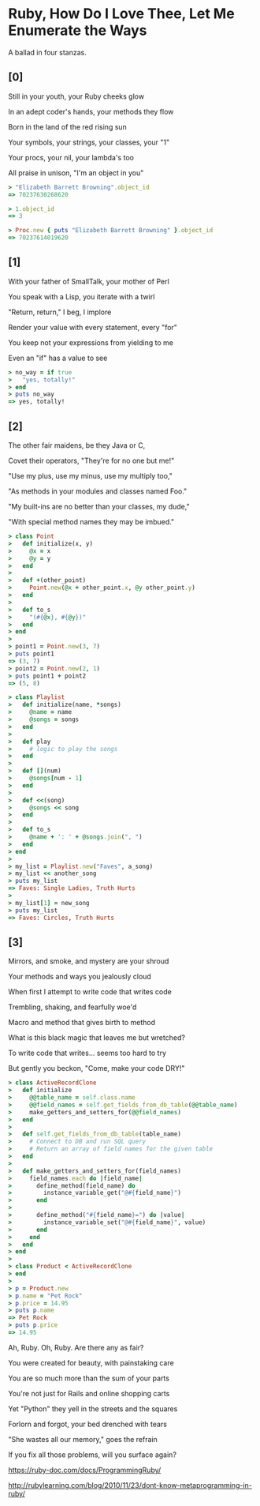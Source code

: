 # Ruby, How Do I Love Thee, Let Me Enumerate the Ways

A ballad in four stanzas.

## [0]

Still in your youth, your Ruby cheeks glow

In an adept coder's hands, your methods they flow

Born in the land of the red rising sun

Your symbols, your strings, your classes, your "1"

Your procs, your nil, your lambda's too

All praise in unison, "I'm an object in you"

```ruby
> "Elizabeth Barrett Browning".object_id
=> 70237630268620

> 1.object_id
=> 3

> Proc.new { puts "Elizabeth Barrett Browning" }.object_id
=> 70237614019620
```

## [1]

With your father of SmallTalk, your mother of Perl

You speak with a Lisp, you iterate with a twirl

"Return, return," I beg, I implore

Render your value with every statement, every "for"

You keep not your expressions from yielding to me

Even an "if" has a value to see

```ruby
> no_way = if true
>   "yes, totally!"
> end
> puts no_way
=> yes, totally!
```

## [2]

The other fair maidens, be they Java or C,

Covet their operators, "They're for no one but me!"

"Use my plus, use my minus, use my multiply too,"

"As methods in your modules and classes named Foo."

"My built-ins are no better than your classes, my dude,"

"With special method names they may be imbued."

```ruby
> class Point
>   def initialize(x, y)
>     @x = x
>     @y = y
>   end
>
>   def +(other_point)
>     Point.new(@x + other_point.x, @y other_point.y)
>   end
>
>   def to_s
>     "(#{@x}, #{@y})"
>   end
> end
>
> point1 = Point.new(3, 7)
> puts point1
=> (3, 7)
> point2 = Point.new(2, 1)
> puts point1 + point2
=> (5, 8)

> class Playlist
>   def initialize(name, *songs)
>     @name = name
>     @songs = songs
>   end
>
>   def play
>     # logic to play the songs
>   end
>
>   def [](num)
>     @songs[num - 1]
>   end
>
>   def <<(song)
>     @songs << song
>   end
>
>   def to_s
>     @name + ': ' + @songs.join(", ")
>   end
> end
>
> my_list = Playlist.new("Faves", a_song)
> my_list << another_song
> puts my_list
=> Faves: Single Ladies, Truth Hurts
>
> my_list[1] = new_song
> puts my_list
=> Faves: Circles, Truth Hurts
```

## [3]

Mirrors, and smoke, and mystery are your shroud

Your methods and ways you jealously cloud

When first I attempt to write code that writes code

Trembling, shaking, and fearfully woe'd

Macro and method that gives birth to method

What is this black magic that leaves me but wretched?

To write code that writes… seems too hard to try

But gently you beckon, "Come, make your code DRY!"

```ruby
> class ActiveRecordClone
>   def initialize
>     @@table_name = self.class.name
>     @@field_names = self.get_fields_from_db_table(@@table_name)
>     make_getters_and_setters_for(@@field_names)
>   end
>
>   def self.get_fields_from_db_table(table_name)
>     # Connect to DB and run SQL query
>     # Return an array of field names for the given table
>   end
>
>   def make_getters_and_setters_for(field_names)
>     field_names.each do |field_name|
>       define_method(field_name) do
>         instance_variable_get("@#{field_name}")
>       end
>
>       define_method("#{field_name}=") do |value|
>         instance_variable_set("@#{field_name}", value)
>       end
>     end
>   end
> end
>
> class Product < ActiveRecordClone
> end
>
> p = Product.new
> p.name = "Pet Rock"
> p.price = 14.95
> puts p.name
=> Pet Rock
> puts p.price
=> 14.95
```

Ah, Ruby. Oh, Ruby. Are there any as fair?

You were created for beauty, with painstaking care

You are so much more than the sum of your parts

You're not just for Rails and online shopping carts

Yet "Python" they yell in the streets and the squares

Forlorn and forgot, your bed drenched with tears

"She wastes all our memory," goes the refrain

If you fix all those problems, will you surface again?

https://ruby-doc.com/docs/ProgrammingRuby/

http://rubylearning.com/blog/2010/11/23/dont-know-metaprogramming-in-ruby/
